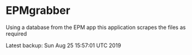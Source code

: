 # EPMgrabber
Using a database from the EPM app this application scrapes the files as required


Latest backup: Sun Aug 25 15:57:01 UTC 2019
